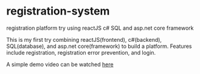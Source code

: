 # registration-system
registration platform try using reactJS c# SQL and asp.net core framework

This is my first try combining reactJS(frontend), c#(backend), SQL(database), and asp.net core(framework) to build a platform. Features include registration, registration error prevention, and login.

A simple demo video can be watched [here](https://youtu.be/VIsQJr1SWJA)

